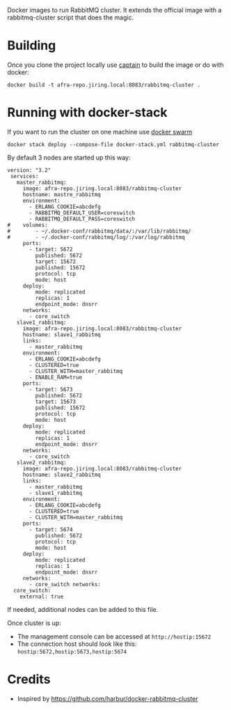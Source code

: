 Docker images to run RabbitMQ cluster. It extends the official image with a rabbitmq-cluster script that does the magic.

# Building

Once you clone the project locally use [captain](https://github.com/m-raoufi/docker-rabbitmq-cluster) to build the image or do with docker:

```
docker build -t afra-repo.jiring.local:8083/rabbitmq-cluster .
```

# Running with docker-stack

If you want to run the cluster on one machine use [docker swarm](https://docs.docker.com/engine/swarm/swarm-tutorial/)

```
docker stack deploy --compose-file docker-stack.yml rabbitmq-cluster
```

By default 3 nodes are started up this way:

```
version: "3.2"
 services:
   master_rabbitmq:
     image: afra-repo.jiring.local:8083/rabbitmq-cluster
     hostname: mastre_rabbitmq
     environment:
       - ERLANG_COOKIE=abcdefg
       - RABBITMQ_DEFAULT_USER=coreswitch
       - RABBITMQ_DEFAULT_PASS=coreswitch
#    volumes:
#        - ~/.docker-conf/rabbitmq/data/:/var/lib/rabbitmq/
#        - ~/.docker-conf/rabbitmq/log/:/var/log/rabbitmq
     ports:
       - target: 5672
         published: 5672
         target: 15672
         published: 15672
         protocol: tcp
         mode: host
     deploy:
         mode: replicated
         replicas: 1
         endpoint_mode: dnsrr
     networks:
       - core_switch
   slave1_rabbitmq:
     image: afra-repo.jiring.local:8083/rabbitmq-cluster
     hostname: slave1_rabbitmq
     links:
       - master_rabbitmq
     environment:
       - ERLANG_COOKIE=abcdefg
       - CLUSTERED=true
       - CLUSTER_WITH=master_rabbitmq
       - ENABLE_RAM=true
     ports:
       - target: 5673
         published: 5672
         target: 15673
         published: 15672
         protocol: tcp
         mode: host
     deploy:
         mode: replicated
         replicas: 1
         endpoint_mode: dnsrr
     networks:
       - core_switch
   slave2_rabbitmq:
     image: afra-repo.jiring.local:8083/rabbitmq-cluster
     hostname: slave2_rabbitmq
     links:
       - master_rabbitmq
       - slave1_rabbitmq
     environment:
       - ERLANG_COOKIE=abcdefg
       - CLUSTERED=true
       - CLUSTER_WITH=master_rabbitmq
     ports:
       - target: 5674
         published: 5672
         protocol: tcp
         mode: host
     deploy:
         mode: replicated
         replicas: 1
         endpoint_mode: dnsrr
     networks:
       - core_switch networks:
  core_switch:
    external: true

```
If needed, additional nodes can be added to this file.

Once cluster is up:
* The management console can be accessed at `http://hostip:15672`
* The connection host should look like this: `hostip:5672,hostip:5673,hostip:5674`

# Credits

* Inspired by https://github.com/harbur/docker-rabbitmq-cluster

